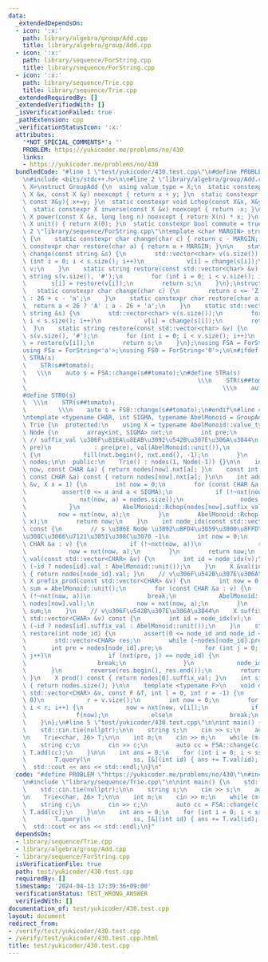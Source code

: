 ```yaml
---
data:
  _extendedDependsOn:
  - icon: ':x:'
    path: library/algebra/group/Add.cpp
    title: library/algebra/group/Add.cpp
  - icon: ':x:'
    path: library/sequence/ForString.cpp
    title: library/sequence/ForString.cpp
  - icon: ':x:'
    path: library/sequence/Trie.cpp
    title: library/sequence/Trie.cpp
  _extendedRequiredBy: []
  _extendedVerifiedWith: []
  _isVerificationFailed: true
  _pathExtension: cpp
  _verificationStatusIcon: ':x:'
  attributes:
    '*NOT_SPECIAL_COMMENTS*': ''
    PROBLEM: https://yukicoder.me/problems/no/430
    links:
    - https://yukicoder.me/problems/no/430
  bundledCode: "#line 1 \"test/yukicoder/430.test.cpp\"\n#define PROBLEM \"https://yukicoder.me/problems/no/430\"\
    \n#include <bits/stdc++.h>\n\n#line 2 \"library/algebra/group/Add.cpp\"\ntemplate<typename\
    \ X>\nstruct GroupAdd {\n  using value_type = X;\n  static constexpr X op(const\
    \ X &x, const X &y) noexcept { return x + y; }\n  static constexpr void Rchop(X&x,\
    \ const X&y){ x+=y; }\n  static constexpr void Lchop(const X&x, X&y){ y+=x; }\n\
    \  static constexpr X inverse(const X &x) noexcept { return -x; }\n  static constexpr\
    \ X power(const X &x, long long n) noexcept { return X(n) * x; }\n  static constexpr\
    \ X unit() { return X(0); }\n  static constexpr bool commute = true;\n};\n#line\
    \ 2 \"library/sequence/ForString.cpp\"\ntemplate <char MARGIN> struct ForString\
    \ {\n    static constexpr char change(char c) { return c - MARGIN; }\n    static\
    \ constexpr char restore(char a) { return a + MARGIN; }\n\n    static std::vector<char>\
    \ change(const string &s) {\n        std::vector<char> v(s.size());\n        for\
    \ (int i = 0; i < s.size(); i++)\n            v[i] = change(s[i]);\n        return\
    \ v;\n    }\n    static string restore(const std::vector<char> &v) {\n       \
    \ string s(v.size(), '#');\n        for (int i = 0; i < v.size(); i++)\n     \
    \       s[i] = restore(v[i]);\n        return s;\n    }\n};\nstruct FSAa {\n \
    \   static constexpr char change(char c) {\n        return c <= 'Z' ? c - 'A'\
    \ : 26 + c - 'a';\n    }\n    static constexpr char restore(char a) {\n      \
    \  return a < 26 ? 'A' : a - 26 + 'a';\n    }\n    static std::vector<char> change(const\
    \ string &s) {\n        std::vector<char> v(s.size());\n        for (int i = 0;\
    \ i < s.size(); i++)\n            v[i] = change(s[i]);\n        return v;\n  \
    \  }\n    static string restore(const std::vector<char> &v) {\n        string\
    \ s(v.size(), '#');\n        for (int i = 0; i < v.size(); i++)\n            s[i]\
    \ = restore(v[i]);\n        return s;\n    }\n};\nusing FSA = ForString<'A'>;\n\
    using FSa = ForString<'a'>;\nusing FS0 = ForString<'0'>;\n\n#ifdef STR\n#define\
    \ STRA(s)                                                                \\\n\
    \    STR(s##tomato);                                                         \
    \   \\\n    auto s = FSA::change(s##tomato);\n#define STRa(s)                \
    \                                                \\\n    STR(s##tomato);     \
    \                                                       \\\n    auto s = FSa::change(s##tomato);\n\
    #define STR0(s)                                                              \
    \  \\\n    STR(s##tomato);                                                   \
    \         \\\n    auto s = FS0::change(s##tomato);\n#endif\n#line 4 \"library/sequence/Trie.cpp\"\
    \ntemplate <typename CHAR, int SIGMA, typename AbelMonoid = GroupAdd<int>>\nclass\
    \ Trie {\n  protected:\n    using X = typename AbelMonoid::value_type;\n    struct\
    \ Node {\n        array<int, SIGMA> nxt;\n        int pre;\n        X val, suffix_val;\
    \ // suffix_val \u306F\u81EA\u8EAB\u3092\u542B\u307E\u306A\u3044\n        Node(int\
    \ pre)\n            : pre(pre), val(AbelMonoid::unit()),\n              suffix_val(AbelMonoid::unit())\
    \ {\n            fill(nxt.begin(), nxt.end(), -1);\n        }\n    };\n    std::vector<Node>\
    \ nodes;\n\n  public:\n    Trie() : nodes(1, Node(-1)) {}\n\n    int &nxt(int\
    \ now, const CHAR &a) { return nodes[now].nxt[a]; }\n    const int &nxt(int now,\
    \ const CHAR &a) const { return nodes[now].nxt[a]; }\n\n    int add(const std::vector<CHAR>\
    \ &v, X x = 1) {\n        int now = 0;\n        for (const CHAR &a : v) {\n  \
    \          assert(0 <= a and a < SIGMA);\n            if (!~nxt(now, a)) {\n \
    \               nxt(now, a) = nodes.size();\n                nodes.emplace_back(now);\n\
    \            }\n            AbelMonoid::Rchop(nodes[now].suffix_val, x);\n   \
    \         now = nxt(now, a);\n        }\n        AbelMonoid::Rchop(nodes[now].val,\
    \ x);\n        return now;\n    }\n    int node_idx(const std::vector<CHAR> &v)\
    \ const {\n        // s \u306E Node \u3092\u8FD4\u3059\u3000\u8FFD\u52A0\u3055\
    \u308C\u3066\u7121\u3051\u308C\u3070 -1\n        int now = 0;\n        for (const\
    \ CHAR &a : v) {\n            if (!~nxt(now, a))\n                return -1;\n\
    \            now = nxt(now, a);\n        }\n        return now;\n    }\n    X\
    \ val(const std::vector<CHAR> &v) {\n        int id = node_idx(v);\n        return\
    \ (~id ? nodes[id].val : AbelMonoid::unit());\n    }\n    X &val(int node_id)\
    \ { return nodes[node_id].val; }\n    // v\u306F\u542B\u307E\u306A\u3044\n   \
    \ X prefix_prod(const std::vector<CHAR> &v) {\n        int now = 0;\n        X\
    \ sum = AbelMonoid::unit();\n        for (const CHAR &a : v) {\n            if\
    \ (!~nxt(now, a))\n                break;\n            AbelMonoid::Rchop(sum,\
    \ nodes[now].val);\n            now = nxt(now, a);\n        }\n        return\
    \ sum;\n    }\n    // v\u306F\u542B\u307E\u306A\u3044\n    X suffix_prod(const\
    \ std::vector<CHAR> &v) const {\n        int id = node_idx(v);\n        return\
    \ (~id ? nodes[id].suffix_val : AbelMonoid::unit());\n    }\n    std::vector<CHAR>\
    \ restore(int node_id) {\n        assert(0 <= node_id and node_id < nodes.size());\n\
    \        std::vector<CHAR> res;\n        while (~nodes[node_id].pre) {\n     \
    \       int pre = nodes[node_id].pre;\n            for (int j = 0; j < SIGMA;\
    \ j++)\n                if (nxt(pre, j) == node_id) {\n                    res.push_back(j);\n\
    \                    break;\n                }\n            node_id = pre;\n \
    \       }\n        reverse(res.begin(), res.end());\n        return res;\n   \
    \ }\n    X prod() const { return nodes[0].suffix_val; }\n    int size() const\
    \ { return nodes.size(); }\n\n    template <typename F>\n    void query(const\
    \ std::vector<CHAR> &v, const F &f, int l = 0, int r = -1) {\n        if (r <\
    \ 0)\n            r = v.size();\n        int now = 0;\n        for (int i = l;\
    \ i < r; i++) {\n            now = nxt(now, v[i]);\n            if (~now)\n  \
    \              f(now);\n            else\n                break;\n        }\n\
    \    }\n};\n#line 5 \"test/yukicoder/430.test.cpp\"\n\nint main() {\n    std::ios::sync_with_stdio(false);\n\
    \    std::cin.tie(nullptr);\n\n    string s;\n    cin >> s;\n    auto ss = FSA::change(s);\n\
    \n    Trie<char, 26> T;\n\n    int m;\n    cin >> m;\n    while (m--) {\n    \
    \    string c;\n        cin >> c;\n        auto cc = FSA::change(c);\n       \
    \ T.add(cc);\n    }\n\n    int ans = 0;\n    for (int i = 0; i < ss.size(); i++)\n\
    \        T.query(\n            ss, [&](int id) { ans += T.val(id); }, i);\n  \
    \  std::cout << ans << std::endl;\n}\n"
  code: "#define PROBLEM \"https://yukicoder.me/problems/no/430\"\n#include <bits/stdc++.h>\n\
    \n#include \"library/sequence/Trie.cpp\"\n\nint main() {\n    std::ios::sync_with_stdio(false);\n\
    \    std::cin.tie(nullptr);\n\n    string s;\n    cin >> s;\n    auto ss = FSA::change(s);\n\
    \n    Trie<char, 26> T;\n\n    int m;\n    cin >> m;\n    while (m--) {\n    \
    \    string c;\n        cin >> c;\n        auto cc = FSA::change(c);\n       \
    \ T.add(cc);\n    }\n\n    int ans = 0;\n    for (int i = 0; i < ss.size(); i++)\n\
    \        T.query(\n            ss, [&](int id) { ans += T.val(id); }, i);\n  \
    \  std::cout << ans << std::endl;\n}"
  dependsOn:
  - library/sequence/Trie.cpp
  - library/algebra/group/Add.cpp
  - library/sequence/ForString.cpp
  isVerificationFile: true
  path: test/yukicoder/430.test.cpp
  requiredBy: []
  timestamp: '2024-04-13 17:39:36+09:00'
  verificationStatus: TEST_WRONG_ANSWER
  verifiedWith: []
documentation_of: test/yukicoder/430.test.cpp
layout: document
redirect_from:
- /verify/test/yukicoder/430.test.cpp
- /verify/test/yukicoder/430.test.cpp.html
title: test/yukicoder/430.test.cpp
---
```

